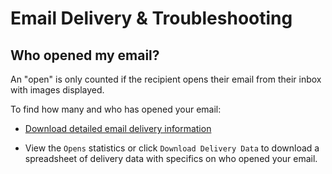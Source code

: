 # Email Delivery & Troubleshooting

<span id="gv-6delivery-3delivOpens-who-opened"></span>
## Who opened my email?

<span class="highlight">
An "open" is only counted if the recipient opens their
email from their inbox with images displayed.
</span>

To find how many and who has opened your email:

* [Download detailed email delivery information](/6-delivery/5-delivStats.md?[LINK-QARGS-DOC]#gv-6delivery-5delivstat-download-detailed)

* View the `Opens` statistics or click `Download Delivery Data` to download a spreadsheet of delivery data with specifics on who opened your email.
